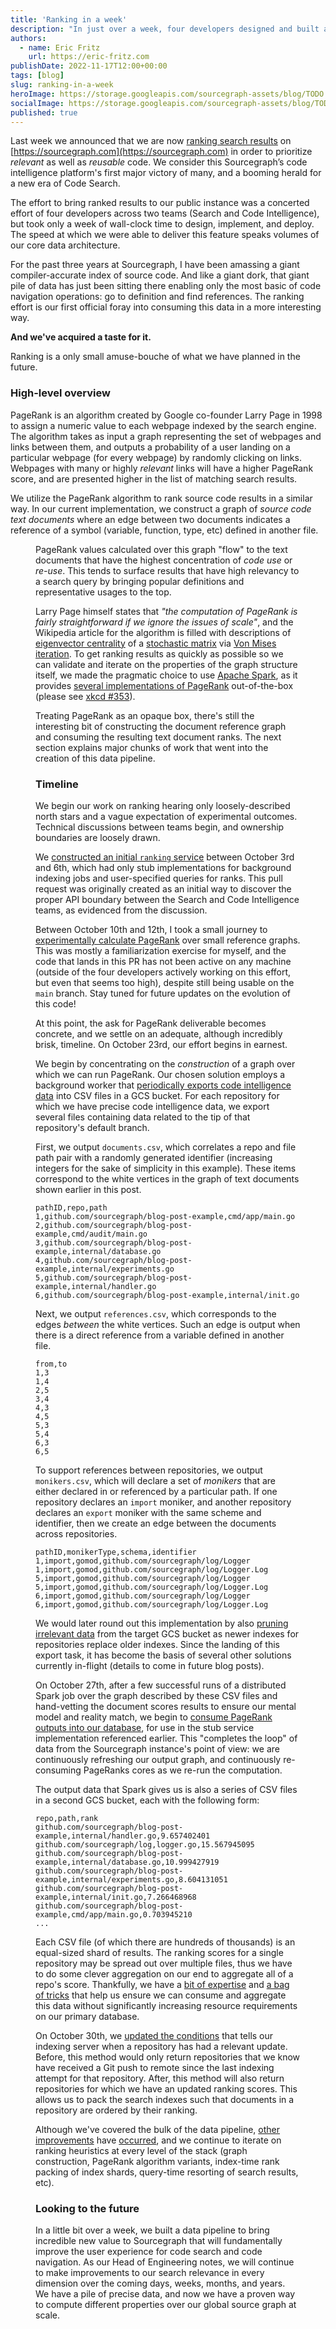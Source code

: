 ```yaml
---
title: 'Ranking in a week'
description: "In just over a week, four developers designed and built a data pipeline utilizing Sourcegraph's wealth of source code data. The result is Sourcegraph's new search ranking system inspired by PageRank."
authors:
  - name: Eric Fritz
    url: https://eric-fritz.com
publishDate: 2022-11-17T12:00+00:00
tags: [blog]
slug: ranking-in-a-week
heroImage: https://storage.googleapis.com/sourcegraph-assets/blog/TODO.png
socialImage: https://storage.googleapis.com/sourcegraph-assets/blog/TODO.png
published: true
---
```


Last week we announced that we are now [ranking search results](https://about.sourcegraph.com/blog/new-search-ranking) on [https://sourcegraph.com](https://sourcegraph.com) in order to prioritize _relevant_ as well as _reusable_ code. We consider this Sourcegraph’s code intelligence platform's first major victory of many, and a booming herald for a new era of Code Search.

The effort to bring ranked results to our public instance was a concerted effort of four developers across two teams (Search and Code Intelligence), but took only a week of wall-clock time to design, implement, and deploy. The speed at which we were able to deliver this feature speaks volumes of our core data architecture.

For the past three years at Sourcegraph, I have been amassing a giant compiler-accurate index of source code. And like a giant dork, that giant pile of data has just been sitting there enabling only the most basic of code navigation operations: go to definition and find references. The ranking effort is our first official foray into consuming this data in a more interesting way.

**And we've acquired a taste for it.**

Ranking is a only small amuse-bouche of what we have planned in the future.

### High-level overview

PageRank is an algorithm created by Google co-founder Larry Page in 1998 to assign a numeric value to each webpage indexed by the search engine. The algorithm takes as input a graph representing the set of webpages and links between them, and outputs a probability of a user landing on a particular webpage (for every webpage) by randomly clicking on links. Webpages with many or highly _relevant_ links will have a higher PageRank score, and are presented higher in the list of matching search results.

We utilize the PageRank algorithm to rank source code results in a similar way. In our current implementation, we construct a graph of _source code text documents_ where an edge between two documents indicates a reference of a symbol (variable, function, type, etc) defined in another file.

<Figure
    src="https://storage.googleapis.com/sourcegraph-assets/blog/new-search-ranking/PageRank-hero-illustration.png"
    alt="PageRank graph"
    caption="An graph of text documents indicating references between files."
    />

PageRank values calculated over this graph "flow" to the text documents that have the highest concentration of _code use_ or _re-use_. This tends to surface results that have high relevancy to a search query by bringing popular definitions and representative usages to the top.

Larry Page himself states that _"the computation of PageRank is fairly straightforward if we ignore the issues of scale"_, and the Wikipedia article for the algorithm is filled with descriptions of [eigenvector centrality](https://en.wikipedia.org/wiki/Eigenvector_centrality) of a [stochastic matrix](https://en.wikipedia.org/wiki/Stochastic_matrix) via [Von Mises iteration](https://en.wikipedia.org/wiki/Power_iteration). To get ranking results as quickly as possible so we can validate and iterate on the properties of the graph structure itself, we made the pragmatic choice to use [Apache Spark](https://spark.apache.org/), as it provides [several implementations of PageRank](https://spark.apache.org/docs/1.6.1/api/java/org/apache/spark/graphx/lib/PageRank.html) out-of-the-box (please see [xkcd #353](https://xkcd.com/353/)).

Treating PageRank as an opaque box, there's still the interesting bit of constructing the document reference graph and consuming the resulting text document ranks. The next section explains major chunks of work that went into the creation of this data pipeline.

### Timeline

We begin our work on ranking hearing only loosely-described north stars and a vague expectation of experimental outcomes. Technical discussions between teams begin, and ownership boundaries are loosely drawn.

We [constructed an initial `ranking` service](https://github.com/sourcegraph/sourcegraph/pull/42457) between October 3rd and 6th, which had only stub implementations for background indexing jobs and user-specified queries for ranks. This pull request was originally created as an initial way to discover the proper API boundary between the Search and Code Intelligence teams, as evidenced from the discussion.

Between October 10th and 12th, I took a small journey to [experimentally calculate PageRank](https://github.com/sourcegraph/sourcegraph/pull/42771) over small reference graphs. This was mostly a familiarization exercise for myself, and the code that lands in this PR has not been active on any machine (outside of the four developers actively working on this effort, but even that seems too high), despite still being usable on the `main` branch. Stay tuned for future updates on the evolution of this code!

At this point, the ask for PageRank deliverable becomes concrete, and we settle on an adequate, although incredibly brisk, timeline. On October 23rd, our effort begins in earnest.

We begin by concentrating on the _construction_ of a graph over which we can run PageRank. Our chosen solution employs a background worker that [periodically exports code intelligence data](https://github.com/sourcegraph/sourcegraph/pull/43334) into CSV files in a GCS bucket. For each repository for which we have precise code intelligence data, we export several files containing data related to the tip of that repository's default branch.

First, we output `documents.csv`, which correlates a repo and file path pair with a randomly generated identifier (increasing integers for the sake of simplicity in this example). These items correspond to the white vertices in the graph of text documents shown earlier in this post.

```csv
pathID,repo,path
1,github.com/sourcegraph/blog-post-example,cmd/app/main.go
2,github.com/sourcegraph/blog-post-example,cmd/audit/main.go
3,github.com/sourcegraph/blog-post-example,internal/database.go
4,github.com/sourcegraph/blog-post-example,internal/experiments.go
5,github.com/sourcegraph/blog-post-example,internal/handler.go
6,github.com/sourcegraph/blog-post-example,internal/init.go
```

Next, we output `references.csv`, which corresponds to the edges _between_ the white vertices. Such an edge is output when there is a direct reference from a variable defined in another file.

```csv
from,to
1,3
1,4
2,5
3,4
4,3
4,5
5,3
5,4
6,3
6,5
```

To support references between repositories, we output `monikers.csv`, which will declare a set of _monikers_ that are either declared in or referenced by a particular path. If one repository declares an `import` moniker, and another repository declares an `export` moniker with the same scheme and identifier, then we create an edge between the documents across repositories.

```csv
pathID,monikerType,schema,identifier
1,import,gomod,github.com/sourcegraph/log/Logger
1,import,gomod,github.com/sourcegraph/log/Logger.Log
5,import,gomod,github.com/sourcegraph/log/Logger
5,import,gomod,github.com/sourcegraph/log/Logger.Log
6,import,gomod,github.com/sourcegraph/log/Logger
6,import,gomod,github.com/sourcegraph/log/Logger.Log
```

We would later round out this implementation by also [pruning irrelevant data](https://github.com/sourcegraph/sourcegraph/pull/43832) from the target GCS bucket as newer indexes for repositories replace older indexes. Since the landing of this export task, it has become the basis of several other solutions currently in-flight (details to come in future blog posts).

On October 27th, after a few successful runs of a distributed Spark job over the graph described by these CSV files and hand-vetting the document scores results to ensure our mental model and reality match, we begin to [consume PageRank outputs into our database](https://github.com/sourcegraph/sourcegraph/pull/43566), for use in the stub service implementation referenced earlier. This "completes the loop" of data from the Sourcegraph instance's point of view: we are continuously refreshing our output graph, and continuously re-consuming PageRanks cores as we re-run the computation.

The output data that Spark gives us is also a series of CSV files in a second GCS bucket, each with the following form:

```csv
repo,path,rank
github.com/sourcegraph/blog-post-example,internal/handler.go,9.657402401
github.com/sourcegraph/log,logger.go,15.567945095
github.com/sourcegraph/blog-post-example,internal/database.go,10.999427919
github.com/sourcegraph/blog-post-example,internal/experiments.go,8.604131051
github.com/sourcegraph/blog-post-example,internal/init.go,7.266468968
github.com/sourcegraph/blog-post-example,cmd/app/main.go,0.703945210
...
```

Each CSV file (of which there are hundreds of thousands) is an equal-sized shard of results. The ranking scores for a single repository may be spread out over multiple files, thus we have to do some clever aggregation on our end to aggregate all of a repo's score. Thankfully, we have a [bit of expertise](https://thenewstack.io/how-to-stop-autovacuum-from-sucking-up-your-performance/) and [a bag of tricks](https://docs.sourcegraph.com/dev/background-information/sql/batch_operations) that help us ensure we can consume and aggregate this data without significantly increasing resource requirements on our primary database.

On October 30th, we [updated the conditions](https://github.com/sourcegraph/sourcegraph/pull/43650) that tells our indexing server when a repository has had a relevant update. Before, this method would only return repositories that we know have received a Git push to remote since the last indexing attempt for that repository. After, this method will also return repositories for which we have an updated ranking scores. This allows us to pack the search indexes such that documents in a repository are ordered by their ranking.

Although we've covered the bulk of the data pipeline, [other](https://github.com/sourcegraph/sourcegraph/pull/43817) [improvements](https://github.com/sourcegraph/sourcegraph/pull/43943) have [occurred](https://github.com/sourcegraph/sourcegraph/pull/43944), and we continue to iterate on ranking heuristics at every level of the stack (graph construction, PageRank algorithm variants, index-time rank packing of index shards, query-time resorting of search results, etc).

### Looking to the future

In a little bit over a week, we built a data pipeline to bring incredible new value to Sourcegraph that will fundamentally improve the user experience for code search and code navigation. As our Head of Engineering notes, we will continue to make improvements to our search relevance in every dimension over the coming days, weeks, months, and years. We have a pile of precise data, and now we have a proven way to compute different properties over our global source graph at scale.
